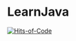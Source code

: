 # LearnJava

[![Hits-of-Code](https://hitsofcode.com/github/linusjf/LearnJava?branch=main)](https://hitsofcode.com/github/linusjf/LearnJava/view?branch=main)
